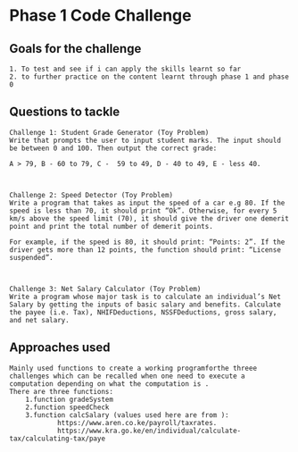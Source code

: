 # Phase 1 Code Challenge
## Goals for the challenge
    1. To test and see if i can apply the skills learnt so far
    2. to further practice on the content learnt through phase 1 and phase 0

## Questions to tackle 
    Challenge 1: Student Grade Generator (Toy Problem)
    Write that prompts the user to input student marks. The input should be between 0 and 100. Then output the correct grade: 

    A > 79, B - 60 to 79, C -  59 to 49, D - 40 to 49, E - less 40.

 

    Challenge 2: Speed Detector (Toy Problem)
    Write a program that takes as input the speed of a car e.g 80. If the speed is less than 70, it should print “Ok”. Otherwise, for every 5 km/s above the speed limit (70), it should give the driver one demerit point and print the total number of demerit points.

    For example, if the speed is 80, it should print: “Points: 2”. If the driver gets more than 12 points, the function should print: “License suspended”.

 

    Challenge 3: Net Salary Calculator (Toy Problem)
    Write a program whose major task is to calculate an individual’s Net Salary by getting the inputs of basic salary and benefits. Calculate the payee (i.e. Tax), NHIFDeductions, NSSFDeductions, gross salary, and net salary. 

## Approaches used 
    Mainly used functions to create a working programforthe threee challenges which can be recalled when one need to execute a computation depending on what the computation is .
    There are three functions: 
        1.function gradeSystem
        2.function speedCheck
        3.function calcSalary (values used here are from ):
                https://www.aren.co.ke/payroll/taxrates.
                https://www.kra.go.ke/en/individual/calculate-tax/calculating-tax/paye




